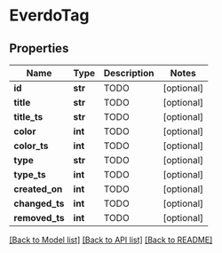 # EverdoTag

## Properties
Name | Type | Description | Notes
------------ | ------------- | ------------- | -------------
**id** | **str** | TODO | [optional] 
**title** | **str** | TODO | [optional] 
**title_ts** | **str** | TODO | [optional] 
**color** | **int** | TODO | [optional] 
**color_ts** | **int** | TODO | [optional] 
**type** | **str** | TODO | [optional] 
**type_ts** | **int** | TODO | [optional] 
**created_on** | **int** | TODO | [optional] 
**changed_ts** | **int** | TODO | [optional] 
**removed_ts** | **int** | TODO | [optional] 

[[Back to Model list]](../README.md#documentation-for-models) [[Back to API list]](../README.md#documentation-for-api-endpoints) [[Back to README]](../README.md)



